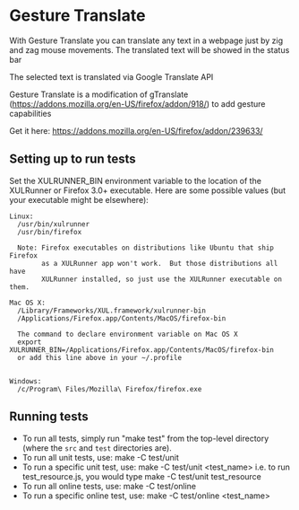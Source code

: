 Gesture Translate
==========

With Gesture Translate you can translate any text in a webpage just by zig and zag mouse movements. The translated text will be showed in the status bar

The selected text is translated via Google Translate API

Gesture Translate is a modification of gTranslate (https://addons.mozilla.org/en-US/firefox/addon/918/) to add gesture capabilities

Get it here: https://addons.mozilla.org/en-US/firefox/addon/239633/

Setting up to run tests
-----------------------

Set the XULRUNNER_BIN environment variable to the location of the XULRunner
or Firefox 3.0+ executable. Here are some possible values (but your executable
might be elsewhere): 

    Linux:
      /usr/bin/xulrunner
      /usr/bin/firefox
    
      Note: Firefox executables on distributions like Ubuntu that ship Firefox
            as a XULRunner app won't work.  But those distributions all have
            XULRunner installed, so just use the XULRunner executable on them.
    
    Mac OS X:
      /Library/Frameworks/XUL.framework/xulrunner-bin
      /Applications/Firefox.app/Contents/MacOS/firefox-bin

      The command to declare environment variable on Mac OS X 
      export XULRUNNER_BIN=/Applications/Firefox.app/Contents/MacOS/firefox-bin 
      or add this line above in your ~/.profile
    

    Windows:
      /c/Program\ Files/Mozilla\ Firefox/firefox.exe

Running tests
-------------

* To run all tests, simply run "make test" from the top-level directory (where
  the `src` and `test` directories are).
* To run all unit tests, use:
      make -C test/unit
* To run a specific unit test, use:
      make -C test/unit <test_name>
  i.e. to run test_resource.js, you would type
      make -C test/unit test_resource
* To run all online tests, use:
      make -C test/online
* To run a specific online test, use:
      make -C test/online <test_name>

